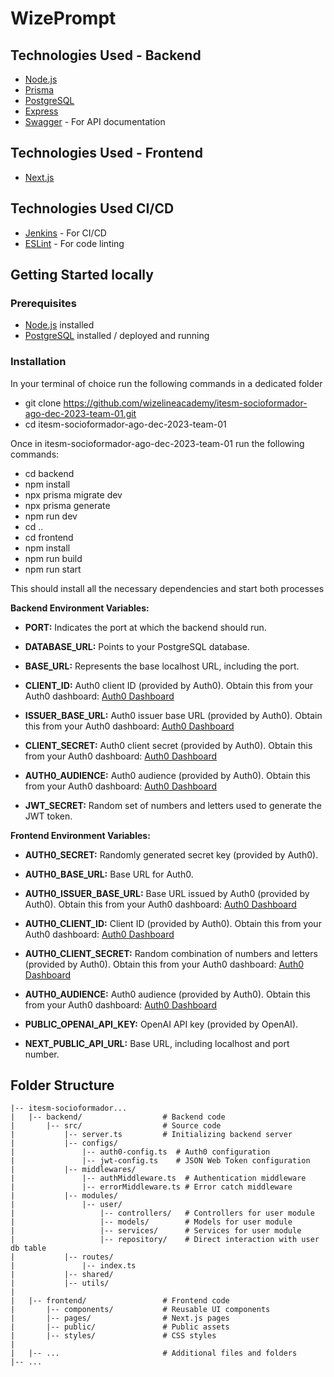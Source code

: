 # WizePrompt


## Technologies Used - Backend
- [Node.js](https://nodejs.org/)
- [Prisma](https://www.prisma.io/)
- [PostgreSQL](https://www.postgresql.org/)
- [Express](https://expressjs.com/)
- [Swagger](https://swagger.io/) - For API documentation
  
## Technologies Used - Frontend
- [Next.js](https://nextjs.org/)
  
## Technologies Used CI/CD
- [Jenkins](https://www.jenkins.io/) - For CI/CD
- [ESLint](https://eslint.org/) - For code linting

## Getting Started locally
### Prerequisites 
- [Node.js](https://nodejs.org/) installed
- [PostgreSQL](https://www.postgresql.org/) installed / deployed and running
### Installation
In your terminal of choice run the following commands in a dedicated folder

- git clone https://github.com/wizelineacademy/itesm-socioformador-ago-dec-2023-team-01.git
- cd itesm-socioformador-ago-dec-2023-team-01
  
Once in itesm-socioformador-ago-dec-2023-team-01 run the following commands:
- cd backend
- npm install
- npx prisma migrate dev
- npx prisma generate
- npm run dev
- cd ..
- cd frontend
- npm install
- npm run build
- npm run start

This should install all the necessary dependencies and start both processes

**Backend Environment Variables:**

- **PORT:** Indicates the port at which the backend should run.

- **DATABASE_URL:** Points to your PostgreSQL database.

- **BASE_URL:** Represents the base localhost URL, including the port.

- **CLIENT_ID:** Auth0 client ID (provided by Auth0). Obtain this from your Auth0 dashboard: [Auth0 Dashboard](https://auth0.com/)

- **ISSUER_BASE_URL:** Auth0 issuer base URL (provided by Auth0). Obtain this from your Auth0 dashboard: [Auth0 Dashboard](https://auth0.com/)

- **CLIENT_SECRET:** Auth0 client secret (provided by Auth0). Obtain this from your Auth0 dashboard: [Auth0 Dashboard](https://auth0.com/)

- **AUTH0_AUDIENCE:** Auth0 audience (provided by Auth0). Obtain this from your Auth0 dashboard: [Auth0 Dashboard](https://auth0.com/)

- **JWT_SECRET:** Random set of numbers and letters used to generate the JWT token.

**Frontend Environment Variables:**

- **AUTH0_SECRET:** Randomly generated secret key (provided by Auth0).

- **AUTH0_BASE_URL:** Base URL for Auth0.

- **AUTH0_ISSUER_BASE_URL:** Base URL issued by Auth0 (provided by Auth0). Obtain this from your Auth0 dashboard: [Auth0 Dashboard](https://auth0.com/)

- **AUTH0_CLIENT_ID:** Client ID (provided by Auth0). Obtain this from your Auth0 dashboard: [Auth0 Dashboard](https://auth0.com/)

- **AUTH0_CLIENT_SECRET:** Random combination of numbers and letters (provided by Auth0). Obtain this from your Auth0 dashboard: [Auth0 Dashboard](https://auth0.com/)

- **AUTH0_AUDIENCE:** Auth0 audience (provided by Auth0). Obtain this from your Auth0 dashboard: [Auth0 Dashboard](https://auth0.com/)

- **PUBLIC_OPENAI_API_KEY:** OpenAI API key (provided by OpenAI).

- **NEXT_PUBLIC_API_URL:** Base URL, including localhost and port number.

## Folder Structure
```
|-- itesm-socioformador...
|   |-- backend/                  # Backend code
|       |-- src/                  # Source code
|           |-- server.ts         # Initializing backend server
|           |-- configs/          
|               |-- auth0-config.ts  # Auth0 configuration
|               |-- jwt-config.ts    # JSON Web Token configuration
|           |-- middlewares/      
|               |-- authMiddleware.ts  # Authentication middleware
|               |-- errorMiddleware.ts # Error catch middleware
|           |-- modules/          
|               |-- user/         
|                   |-- controllers/   # Controllers for user module
|                   |-- models/        # Models for user module
|                   |-- services/      # Services for user module
|                   |-- repository/    # Direct interaction with user db table
|           |-- routes/          
|               |-- index.ts
|           |-- shared/          
|           |-- utils/            
|   
|   |-- frontend/                 # Frontend code
|       |-- components/           # Reusable UI components
|       |-- pages/                # Next.js pages
|       |-- public/               # Public assets
|       |-- styles/               # CSS styles
|
|   |-- ...                       # Additional files and folders
|-- ...
```
